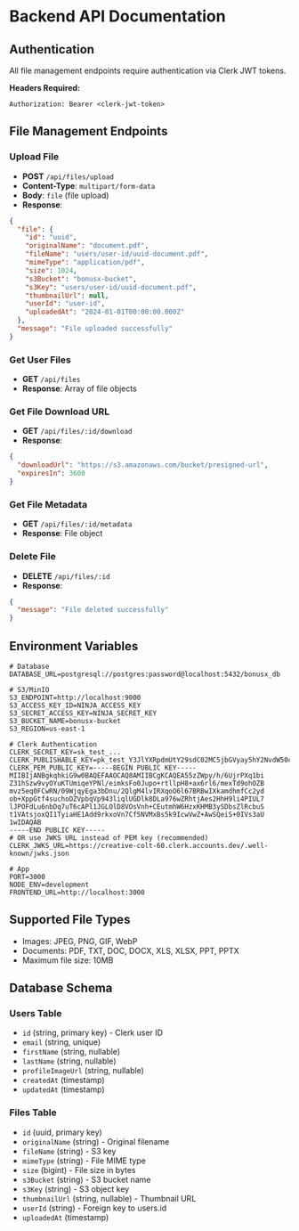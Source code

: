 # Backend API Documentation

## Authentication

All file management endpoints require authentication via Clerk JWT tokens.

**Headers Required:**
```
Authorization: Bearer <clerk-jwt-token>
```

## File Management Endpoints

### Upload File
- **POST** `/api/files/upload`
- **Content-Type**: `multipart/form-data`
- **Body**: `file` (file upload)
- **Response**: 
```json
{
  "file": {
    "id": "uuid",
    "originalName": "document.pdf",
    "fileName": "users/user-id/uuid-document.pdf",
    "mimeType": "application/pdf",
    "size": 1024,
    "s3Bucket": "bonusx-bucket",
    "s3Key": "users/user-id/uuid-document.pdf",
    "thumbnailUrl": null,
    "userId": "user-id",
    "uploadedAt": "2024-01-01T00:00:00.000Z"
  },
  "message": "File uploaded successfully"
}
```

### Get User Files
- **GET** `/api/files`
- **Response**: Array of file objects

### Get File Download URL
- **GET** `/api/files/:id/download`
- **Response**:
```json
{
  "downloadUrl": "https://s3.amazonaws.com/bucket/presigned-url",
  "expiresIn": 3600
}
```

### Get File Metadata
- **GET** `/api/files/:id/metadata`
- **Response**: File object

### Delete File
- **DELETE** `/api/files/:id`
- **Response**:
```json
{
  "message": "File deleted successfully"
}
```

## Environment Variables

```env
# Database
DATABASE_URL=postgresql://postgres:password@localhost:5432/bonusx_db

# S3/MinIO
S3_ENDPOINT=http://localhost:9000
S3_ACCESS_KEY_ID=NINJA_ACCESS_KEY
S3_SECRET_ACCESS_KEY=NINJA_SECRET_KEY
S3_BUCKET_NAME=bonusx-bucket
S3_REGION=us-east-1

# Clerk Authentication
CLERK_SECRET_KEY=sk_test_...
CLERK_PUBLISHABLE_KEY=pk_test_Y3JlYXRpdmUtY29sdC02MC5jbGVyay5hY2NvdW50cy5kZXYk
CLERK_PEM_PUBLIC_KEY=-----BEGIN PUBLIC KEY-----
MIIBIjANBgkqhkiG9w0BAQEFAAOCAQ8AMIIBCgKCAQEA55zZWpy/h/6UjrPXq1bi
Z31hSzw9vyOYuKTUmiqeYPNl/eimksFo0Jupo+rtllpH8+ax6rl6/mexTd9ohOZB
mvz5eq0FCwRN/09WjqyEga3bDnu/2QlgM4lvIRXqoO6l67BRBwIXkamdhmfCc2yd
ob+XppGtf4suchoDZVpbqVp943liqlUGDlk8DLa976wZRhtjAes2HhH9li4PIUL7
lJPOFdLu6nbDq7uT6cAPl1JGLOlD8VOsVnh+CEutmhW6HzxKHMB3ySDbsZlRcbuS
t1VAtsjoxQI1TyiaHE1Add9rkxoVn7Cf5NVMxBs5k9IcwVwZ+AwSQeiS+0IVs3aU
1wIDAQAB
-----END PUBLIC KEY-----
# OR use JWKS URL instead of PEM key (recommended)
CLERK_JWKS_URL=https://creative-colt-60.clerk.accounts.dev/.well-known/jwks.json

# App
PORT=3000
NODE_ENV=development
FRONTEND_URL=http://localhost:3000
```

## Supported File Types

- Images: JPEG, PNG, GIF, WebP
- Documents: PDF, TXT, DOC, DOCX, XLS, XLSX, PPT, PPTX
- Maximum file size: 10MB

## Database Schema

### Users Table
- `id` (string, primary key) - Clerk user ID
- `email` (string, unique)
- `firstName` (string, nullable)
- `lastName` (string, nullable)
- `profileImageUrl` (string, nullable)
- `createdAt` (timestamp)
- `updatedAt` (timestamp)

### Files Table
- `id` (uuid, primary key)
- `originalName` (string) - Original filename
- `fileName` (string) - S3 key
- `mimeType` (string) - File MIME type
- `size` (bigint) - File size in bytes
- `s3Bucket` (string) - S3 bucket name
- `s3Key` (string) - S3 object key
- `thumbnailUrl` (string, nullable) - Thumbnail URL
- `userId` (string) - Foreign key to users.id
- `uploadedAt` (timestamp)
